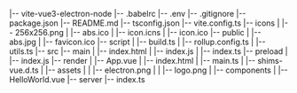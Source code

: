 |-- vite-vue3-electron-node
    |-- .babelrc
    |-- .env
    |-- .gitignore
    |-- package.json
    |-- README.md
    |-- tsconfig.json
    |-- vite.config.ts
    |-- icons
    |   |-- 256x256.png
    |   |-- abs.ico
    |   |-- icon.icns
    |   |-- icon.ico
    |-- public
    |   |-- abs.jpg
    |   |-- favicon.ico
    |-- script
    |   |-- build.ts
    |   |-- rollup.config.ts
    |   |-- utils.ts
    |-- src
        |-- main
        |   |-- index.html
        |   |-- index.js
        |   |-- index.ts
        |-- preload
        |   |-- index.js
        |-- render
        |   |-- App.vue
        |   |-- index.html
        |   |-- main.ts
        |   |-- shims-vue.d.ts
        |   |-- assets
        |   |   |-- electron.png
        |   |   |-- logo.png
        |   |-- components
        |       |-- HelloWorld.vue
        |-- server
            |-- index.ts
